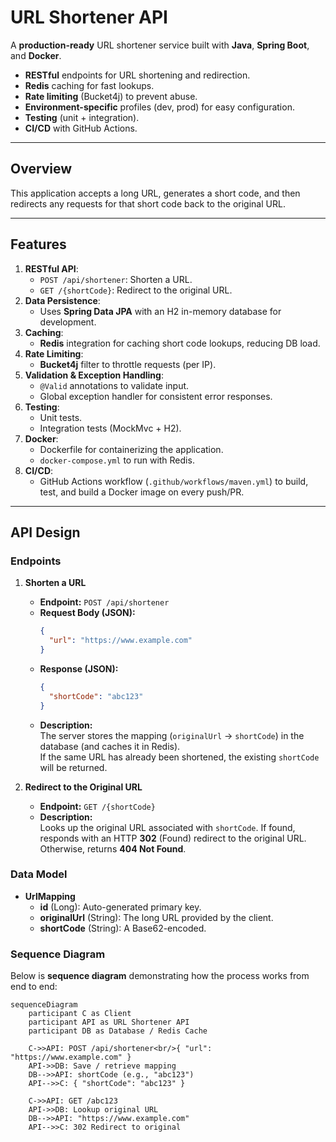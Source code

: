 # URL Shortener API

A **production-ready** URL shortener service built with **Java**, **Spring Boot**, and **Docker**.

- **RESTful** endpoints for URL shortening and redirection.
- **Redis** caching for fast lookups.
- **Rate limiting** (Bucket4j) to prevent abuse.
- **Environment-specific** profiles (dev, prod) for easy configuration.
- **Testing** (unit + integration).
- **CI/CD** with GitHub Actions.

---

## Overview

This application accepts a long URL, generates a short code, and then redirects any requests for that short code back to the original URL.

---

## Features

1. **RESTful API**:
    - `POST /api/shortener`: Shorten a URL.
    - `GET /{shortCode}`: Redirect to the original URL.
2. **Data Persistence**:
    - Uses **Spring Data JPA** with an H2 in-memory database for development.
3. **Caching**:
    - **Redis** integration for caching short code lookups, reducing DB load.
4. **Rate Limiting**:
    - **Bucket4j** filter to throttle requests (per IP).
5. **Validation & Exception Handling**:
    - `@Valid` annotations to validate input.
    - Global exception handler for consistent error responses.
6. **Testing**:
    - Unit tests.
    - Integration tests (MockMvc + H2).
7. **Docker**:
    - Dockerfile for containerizing the application.
    - `docker-compose.yml` to run with Redis.
8. **CI/CD**:
    - GitHub Actions workflow (`.github/workflows/maven.yml`) to build, test, and build a Docker image on every push/PR.

---
## API Design

### Endpoints

1. **Shorten a URL**
    - **Endpoint:** `POST /api/shortener`
    - **Request Body (JSON):**
      ```json
      {
        "url": "https://www.example.com"
      }
      ```
    - **Response (JSON):**
      ```json
      {
        "shortCode": "abc123"
      }
      ```
    - **Description:**  
      The server stores the mapping (`originalUrl` → `shortCode`) in the database (and caches it in Redis).  
      If the same URL has already been shortened, the existing `shortCode` will be returned.

2. **Redirect to the Original URL**
    - **Endpoint:** `GET /{shortCode}`
    - **Description:**  
      Looks up the original URL associated with `shortCode`. If found, responds with an HTTP **302** (Found) redirect to the original URL. Otherwise, returns **404 Not Found**.

### Data Model

- **UrlMapping**
    - **id** (Long): Auto-generated primary key.
    - **originalUrl** (String): The long URL provided by the client.
    - **shortCode** (String): A Base62-encoded.

### Sequence Diagram

Below is **sequence diagram** demonstrating how the process works from end to end:

```mermaid
sequenceDiagram
    participant C as Client
    participant API as URL Shortener API
    participant DB as Database / Redis Cache

    C->>API: POST /api/shortener<br/>{ "url": "https://www.example.com" }
    API->>DB: Save / retrieve mapping
    DB-->>API: shortCode (e.g., "abc123")
    API-->>C: { "shortCode": "abc123" }

    C->>API: GET /abc123
    API->>DB: Lookup original URL
    DB-->>API: "https://www.example.com"
    API-->>C: 302 Redirect to original
